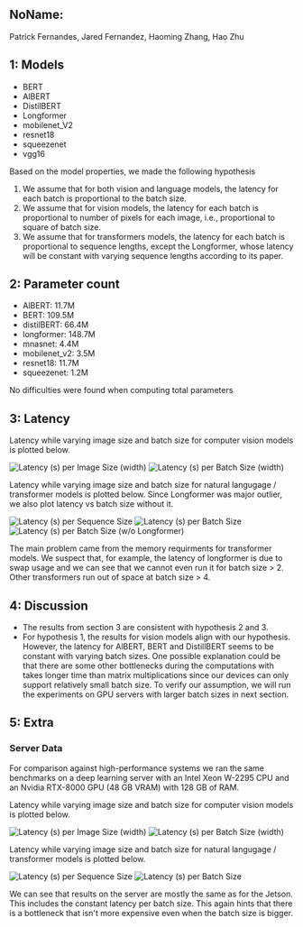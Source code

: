 NoName:
---
Patrick Fernandes, Jared Fernandez, Haoming Zhang, Hao Zhu

1: Models
----
* BERT
* AlBERT
* DistilBERT
* Longformer
* mobilenet_V2
* resnet18
* squeezenet
* vgg16

Based on the model properties, we made the following hypothesis

 1. We assume that for both vision and language models, the latency for each batch is proportional to the batch size.
 2. We assume that for vision models, the latency for each batch is proportional to number of pixels for each image, i.e., proportional to square of batch size.
 3. We assume that for transformers models, the latency for each batch is proportional to sequence lengths, except the Longformer, whose latency will be constant with varying sequence lengths according to its paper. 


2: Parameter count
----

* AlBERT: 11.7M
* BERT: 109.5M
* distilBERT: 66.4M
* longformer: 148.7M
* mnasnet: 4.4M
* mobilenet_v2: 3.5M
* resnet18: 11.7M
* squeezenet: 1.2M

No difficulties were found when computing total parameters

3: Latency
----

Latency while varying image size and batch size for computer vision models is plotted below.

![Latency (s) per Image Size (width)](vision_imgsize.png)
![Latency (s) per Batch Size (width)](vision_batchsize.png)


Latency while varying image size and batch size for natural langugage / transformer models is plotted below. 
Since Longformer was major outlier, we also plot latency vs batch size without it.

![Latency (s) per Sequence Size](nlp_sequencesize.png)
![Latency (s) per Batch Size](nlp_batchsize.png)
![Latency (s) per Batch Size (w/o Longformer)](nlp_batchsize_nolf.png)

The main problem came from the memory requirments for transformer models.
 We suspect that, for example, the latency of longformer is due to swap usage and we can see that we cannot even run it for batch size > 2. 
Other transformers run out of space at batch size > 4.


4: Discussion
----

 * The results from section 3 are consistent with hypothesis 2 and 3. 
 * For hypothesis 1, the results for vision models align with our hypothesis. However, the latency for AlBERT, BERT and DistillBERT seems to be constant with varying batch sizes. One possible explanation could be that there are some other bottlenecks during the computations with takes longer time than matrix multiplications since our devices can only support relatively small batch size. To verify our assumption, we will run the experiments on GPU servers with larger batch sizes in next section. 


5: Extra
----

### Server Data

For comparison against high-performance systems we ran the same benchmarks on a deep learning server with an Intel Xeon W-2295 CPU and an Nvidia RTX-8000 GPU (48 GB VRAM) with 128 GB of RAM.

Latency while varying image size and batch size for computer vision models is plotted below.

![Latency (s) per Image Size (width)](vision_imgsize_server.png)
![Latency (s) per Batch Size (width)](vision_batchsize_server.png)


Latency while varying image size and batch size for natural langugage / transformer models is plotted below. 

![Latency (s) per Sequence Size](nlp_sequencesize_server.png)
![Latency (s) per Batch Size](nlp_batchsize_server.png)

We can see that results on the server are mostly the same as for the Jetson.
This includes the constant latency per batch size. This again hints that there is a bottleneck that isn't more expensive even when the batch size is bigger.
